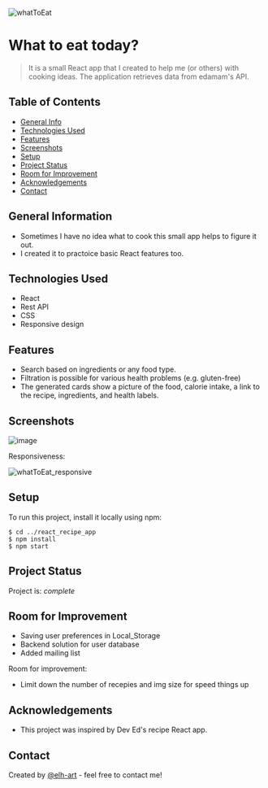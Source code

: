 ![whatToEat](https://user-images.githubusercontent.com/48730665/179961785-7e92c0bb-d52c-4dfd-a91d-7205540cc470.gif)

# What to eat today?
>  It is a small React app that I created to help me (or others) with cooking ideas. The application retrieves data from edamam's API.

## Table of Contents
* [General Info](#general-information)
* [Technologies Used](#technologies-used)
* [Features](#features)
* [Screenshots](#screenshots)
* [Setup](#setup)
* [Project Status](#project-status)
* [Room for Improvement](#room-for-improvement)
* [Acknowledgements](#acknowledgements)
* [Contact](#contact)
<!-- * [License](#license) -->


## General Information
- Sometimes I have no idea what to cook this small app helps to figure it out.
- I created it to practoice basic React features too.


## Technologies Used
- React
- Rest API
- CSS
- Responsive design


## Features
- Search based on ingredients or any food type.
- Filtration is possible for various health problems (e.g. gluten-free)
- The generated cards show a picture of the food, calorie intake, a link to the recipe, ingredients, and health labels.


## Screenshots
![image](https://user-images.githubusercontent.com/48730665/179962127-988acead-eb06-4c34-a499-eb87f28c1947.png)

Responsiveness:

![whatToEat_responsive](https://user-images.githubusercontent.com/48730665/179995016-4e94a342-c67b-41ef-9bfa-12e70fc87354.gif)


## Setup
To run this project, install it locally using npm:

```
$ cd ../react_recipe_app
$ npm install
$ npm start
```

## Project Status
Project is:  _complete_


## Room for Improvement
- Saving user preferences in Local_Storage
- Backend solution for user database
- Added mailing list

Room for improvement:
- Limit down the number of recepies and img size for speed things up


## Acknowledgements
- This project was inspired by Dev Ed's recipe React app.


## Contact
Created by [@elh-art](https://www.mazsi.net/) - feel free to contact me!
